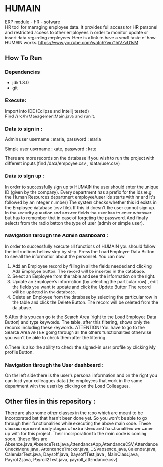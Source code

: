 # HUMAIN
ERP module - HR - sofware<br>
HR tool for managing employee data. It provides full access for HR personel and restricted access to other employees in order to monitor, update or insert data regarding employees.
Here is a link to have a small taste of how HUMAIN works. https://www.youtube.com/watch?v=71hiVZaU1sM

## How To Run

### Dependencies
* jdk 1.8.0
* git

### Execute:

Import into IDE (Eclipse and Intellij tested)<br>
Find /src/hrManagementMain.java and run it.

### Data to sign in :

Admin user
username : maria,
password : maria

Simple user
username : kate,
password : kate

There are more records on the database if you wish to run the project with different inputs (find /data/empoyee.csv , /data/user.csv)
### Data to sign up :

In order to successfully sign up to HUMAIN the user should enter the unique ID (given by the company). Every department has a prefix for the ids (e.g the Human Resources department employee/user ids starts with hr and it's followed by an integer number)
The system checks whether this id exists in the Employee database (csv file). If this id doesn't the user cannot sign up. 
In the security question and answer fields the user has to enter whatever but has to remember that in case of forgeting the password.
And finally selects from the radio button the type of user (admin or simple user).

### Navigation through the Admin dashboard :

In order to successfully execute all functions of HUMAIN you should follow the instructions bellow step by step. 
Press the Load Employee Data Button to see all the information about the personnel.
You can now
1. Add an Employee record by filling in all the fields needed and clicking Add Employee button. The record will be inserted in the database.
2. Select an Employee from the table and see the information on the right.
3. Update an Employee's information (by selecting the particular row) , edit the fields you want to update and click the Update Button.The record will be updated in the database.
4. Delete an Employee from the database by selecting the particular row in the table and click the Delete Button. The record will be deleted from the database. 


5.After this you can go to the Search Area (right to the Load Employee Data Button) and type keywords. The table, after this filtering, shows only the records including these keywords. 
ATTENTION! You have to go to the Search Area AFTER going through all the others functionalities otherwise you won't be able to check them after the filtering.

6.There is also the ability to check the signed-in user profile by clicking My profile Button.

### Navigation through the User dashboard :

On the left side there is the user's personal information and on the right you can load your colleagues data (the employees that work in the same department with the user) by clicking on the Load Colleagues. 

## Other files in this repository :

There are also some other classes in the repo which are meant to be incorporated but that hasn't been done yet. So you won't be able to go through their functionalities while executing the above main code. These classes represent early stages of extra ideas and functionalities we came up with for this project. Their incorporation to the main code is coming soon. (these files are Absence.java,AbsenceTest.java,AttendanceApp,AttendanceCSV,AttendanceCheckMenu.java,	AttendanceTracker.java,	CSVabsence.java, Calendar.java,	CalendarTest.java, Daysoff.java, DaysoffTest.java	, MainClass.java, Payroll2.java, Payroll2Test.java,	
payroll_attendance.csv)





